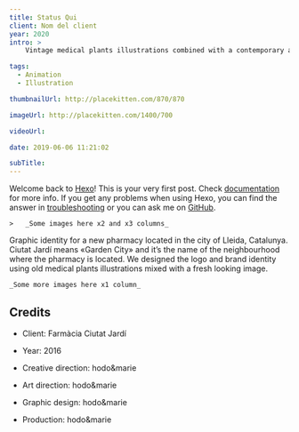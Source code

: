 ```yaml
---
title: Status Qui
client: Nom del client
year: 2020
intro: > 
	Vintage medical plants illustrations combined with a contemporary aesthetics for the identity of a new pharmacy with a special focus on natural products.

tags:
  - Animation
  - Illustration

thumbnailUrl: http://placekitten.com/870/870

imageUrl: http://placekitten.com/1400/700

videoUrl: 

date: 2019-06-06 11:21:02

subTitle: 
---
```

Welcome back to [Hexo](https://hexo.io/)! This is your very first post. Check [documentation](https://hexo.io/docs/) for more info. If you get any problems when using Hexo, you can find the answer in [troubleshooting](https://hexo.io/docs/troubleshooting.html) or you can ask me on [GitHub](https://github.com/hexojs/hexo/issues).


	>	_Some images here x2 and x3 columns_

Graphic identity for a new pharmacy located in the city of Lleida, Catalunya.
Ciutat Jardí means «Garden City» and it’s the name of the neighbourhood where the pharmacy is located.
We designed the logo and brand identity using old medical plants illustrations mixed with a fresh looking image.

	_Some more images here x1 column_ 

## Credits

* Client: Farmàcia Ciutat Jardí
* Year: 2016


* Creative direction: hodo&marie
* Art direction: hodo&marie
* Graphic design: hodo&marie
* Production: hodo&marie